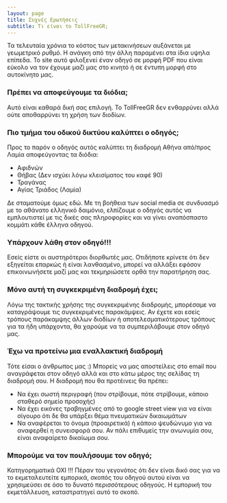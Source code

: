 ```yaml
---
layout: page
title: Συχνές Ερωτήσεις 
subtitle: Τι είναι το TollFreeGR;
---
```

Τα τελευταία χρόνια το κόστος των μετακινήσεων αυξάνεται με γεωμετρικό ρυθμό. Η ανάγκη από την άλλη παραμένει στα ίδια υψηλα επίπεδα. Το site αυτό φιλοξενεί έναν οδηγό σε μορφή PDF που είναι εύκολο να τον έχουμε μαζί μας στο κινητό ή σε έντυπη μορφή στο αυτοκίνητο μας.
 
### Πρέπει να αποφεύγουμε τα διόδια;

Αυτό είναι καθαρά δική σας επιλογή. Το TollFreeGR δεν ενθαρρύνει αλλά ούτε αποθαρρύνει τη χρήση των διοδίων.

### Πιο τμήμα του οδικού δικτύου καλύπτει ο οδηγός;

Προς το παρόν ο οδηγός αυτός καλύπτει τη διαδρομή Αθήνα από/προς Λαμία αποφεύγοντας τα διόδια:

- Αφιδνών
- Θήβας (Δεν ισχύει λόγω κλεισίματος του καφέ 90)
- Τραγάνας
- Αγίας Τριάδος (Λαμία)

Δε σταματούμε όμως εδώ. Με τη βοήθεια των social media σε συνδυασμό με το αθάνατο ελληνικό δαιμόνιο, ελπίζουμε ο οδηγός αυτός να εμπλουτιστεί με τις δικές σας πληροφορίες και να γίνει αναπόσπαστο κομμάτι κάθε έλληνα οδηγού.

### Υπάρχουν λάθη στον οδηγό!!!

Εσείς είστε οι αυστηρότεροι διορθωτές μας. Οτιδήποτε κρίνετε ότι δεν εξηγείται επαρκώς ή είναι λανθασμένο, μπορεί να αλλάξει εφόσον επικοινωνήσετε μαζί μας και τεκμηριώσετε ορθά την παρατήρηση σας.

### Μόνο αυτή τη συγκεκριμένη διαδρομή έχει;

Λόγω της τακτικής χρήσης της συγκεκριμένης διαδρομής, μπορέσαμε να καταγράψουμε τις συγκεκριμένες παρακάμψεις. Αν έχετε και εσείς τρόπους παράκαμψης άλλων διοδίων ή αποτελεσματικότερους τρόπους για τα ήδη υπάρχοντα, θα χαρούμε να τα συμπεριλάβουμε στον οδηγό μας.

### Έχω να προτείνω μια εναλλακτική διαδρομή

Τότε είσαι ο άνθρωπος μας :) Μπορείς να μας αποστείλεις στο email που αναγράφεται στον οδηγό αλλά και στο κάτω μέρος της σελίδας τη διαδρομή σου. Η διαδρομή που θα προτέινεις θα πρέπει:

- Να έχει σωστή περιγραφή (που στρίβουμε, πότε στρίβουμε, κάποιο σταθερό σημείο προσοχής)
- Να έχει εικόνες τραβηγμένες από το google street view για να είναι σίγουρο ότι δε θα υπάρξει θέμα πνευματικών δικαιωμάτων
- Να αναφέρεται το όνομα (προαιρετικά) ή κάποιο ψευδώνυμο για να αναφερθεί η συνεισφορά σου. Αν πάλι επιθυμείς την ανωνυμία σου, είναι αναφαίρετο δικαίωμα σου. 

### Μπορούμε να τον πουλήσουμε τον οδηγό;

Κατηγορηματικά ΟΧΙ !!! Πέραν του γεγονότος ότι δεν είναι δικό σας για να το εκμεταλευτείτε εμπορικά, σκοπός του οδηγού αυτού είναι να χρησιμεύσει σε όσο το δυνατό περισσότερους οδηγούς. Η εμπορική του εκμετάλλευση, καταστρατηγεί αυτό το σκοπό.



